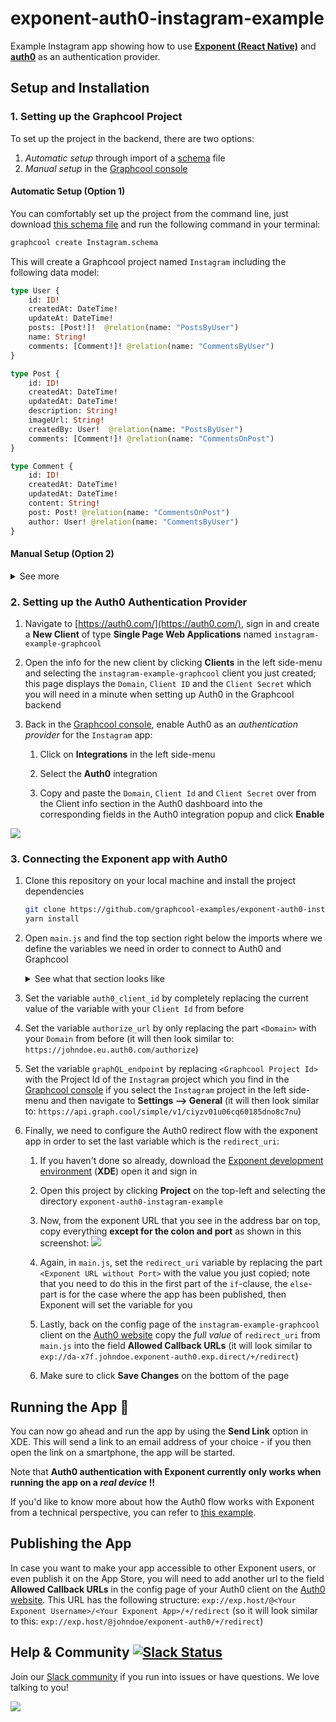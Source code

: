 # exponent-auth0-instagram-example

Example Instagram app showing how to use [**Exponent (React Native)**](https://docs.getexponent.com/versions/v14.0.0/index.html) and [**auth0**](https://auth0.com/) as an authentication provider.


## Setup and Installation

### 1. Setting up the Graphcool Project

To set up the project in the backend, there are two options:

1. _Automatic setup_ through import of a [schema](https://www.graph.cool/docs/reference/platform/data-schema-ahwoh2fohj) file
2. _Manual setup_ in the [Graphcool console](https://console.graph.cool)

####  Automatic Setup (Option 1)

You can comfortably set up the project from the command line, just download [this schema file](https://raw.githubusercontent.com/graphcool-examples/exponent-auth0-instagram-example/master/Instagram.schema) and run the following command in your terminal:

```sh
graphcool create Instagram.schema
```

This will create a Graphcool project named `Instagram` including the following data model:

```graphql
type User {
	id: ID!
	createdAt: DateTime!
	updateAt: DateTime!
	posts: [Post!]!  @relation(name: "PostsByUser")
	name: String!
	comments: [Comment!]! @relation(name: "CommentsByUser")
}

type Post {
	id: ID!
	createdAt: DateTime!
	updatedAt: DateTime!
	description: String!
	imageUrl: String!
	createdBy: User!  @relation(name: "PostsByUser")
	comments: [Comment!]! @relation(name: "CommentsOnPost")
}

type Comment {
	id: ID!
	createdAt: DateTime!
	updatedAt: DateTime!
	content: String!
	post: Post! @relation(name: "CommentsOnPost")
	author: User! @relation(name: "CommentsByUser")
}
```


#### Manual Setup (Option 2)
		
<details>
 <summary>See more</summary>
 
Alternatively, you can create the project and the data model by hand. Follow these steps in order to do so:

#### Creating the Graphcool Project

In the [Graphcool console](https://console.graph.cool), create a new project and call it `Instagram`

#### Creating the Data Model

1. Create the following _models_ in the [Graphcool console](https://console.graph.cool):
	1. A _model_ called `Post` with _fields_ `description` and `imageUrl`, both of type `String`
	2. A _model_ called `Comment` with _field_ `content` of type `String`

2. Create the following _relations_:
	1. A _relation_ called `PostsByUser` that looks as follows:
		![](http://i.imgur.com/V0ssAAX.png)

	2. A _relation_ called `CommentsOnPost` that looks as follows:
	    ![](http://i.imgur.com/OTKM5u9.png)
	    
	3. A _relation_ called `CommentsByUser` that looks as follows:
	    ![](http://imgur.com/csixC3B.png)

</details>

	    
	    
### 2. Setting up the Auth0 Authentication Provider

1. Navigate to [https://auth0.com/](https://auth0.com/), sign in and create a **New Client** of type **Single Page Web Applications** named `instagram-example-graphcool`

2. Open the info for the new client by clicking **Clients** in the left side-menu and selecting the `instagram-example-graphcool` client you just created; this page displays the `Domain`, `Client ID` and the `Client Secret` which you will need in a minute when setting up Auth0 in the Graphcool backend

3. Back in the [Graphcool console](https://console.graph.cool), enable Auth0 as an _authentication provider_ for the `Instagram` app:
	1. Click on **Integrations** in the left side-menu

	2. Select the **Auth0** integration

	3. Copy and paste the `Domain`, `Client Id` and `Client Secret` over from the Client info section in the Auth0 dashboard into the corresponding fields in the Auth0 integration popup and click **Enable**

![](http://imgur.com/jUD7sHQ.png)


### 3. Connecting the Exponent app with Auth0

1. Clone this repository on your local machine and install the project dependencies 
 
	```sh
	git clone https://github.com/graphcool-examples/exponent-auth0-instagram-example.git
	yarn install
	```

2. Open `main.js` and find the top section right below the imports where we define the variables we need in order to connect to Auth0 and Graphcool
		
	<details>
	 <summary>See what that section looks like</summary>
			
		// replace `<Client Id>` with your personal Auth0 Client Id
		export const auth0_client_id = '<Client Id>'
		
		// replace `<Domain>` with your Auth0 Domain
		export const authorize_url = 'https://<Domain>/authorize'
		
		// replace `<Graphcool Project Id>` with the Project Id of the Instagram project that you find
		// in the Graphcool console in Settings --> General
		export const graphQL_endpoint = 'https://api.graph.cool/simple/v1/<Graphcool Project Id>'
		
		export let redirect_uri
		if (Exponent.Constants.manifest.xde) {
		  // replace `<Exponent URL without Port>` with the app's URL when you open it in exponent
		  // without the colon and the port
		  redirect_uri = '<Exponent URL without Port>/+/redirect'
		} else {
		  // this URL will be used when you publish your app
		  redirect_uri = `${Exponent.Constants.linkingUri}/redirect`
		}
	</details>

3. Set the variable `auth0_client_id` by completely replacing the current value of the variable with your `Client Id` from before 

4. Set the variable `authorize_url` by only replacing the part `<Domain>` with your `Domain` from before (it will then look similar to: `https://johndoe.eu.auth0.com/authorize`)

5. Set the variable `graphQL_endpoint` by replacing `<Graphcool Project Id>` with the Project Id of the `Instagram` project which you find in the [Graphcool console](https://console.graph.cool) if you select the `Instagram` project in the left side-menu and then navigate to **Settings --> General** (it will then look similar to: `https://api.graph.cool/simple/v1/ciyzv01u06cq60185dno8c7nu`)

6. Finally, we need to configure the Auth0 redirect flow with the exponent app in order to set the last variable which is the `redirect_uri`:

   1. If you haven't done so already, download the [Exponent development environment](https://docs.getexponent.com/versions/v14.0.0/introduction/installation.html) (**XDE**) open it and sign in
  
   2. Open this project by clicking **Project** on the top-left and selecting the directory `exponent-auth0-instagram-example`

   3. Now, from the exponent URL that you see in the address bar on top, copy everything **except for the colon and port** as shown in this screenshot:
  	 ![](http://i.imgur.com/8f0qPdg.png)
  	
  	4. Again, in `main.js`, set the `redirect_uri` variable by replacing the part `<Exponent URL without Port>` with the value you just copied; note that you need to do this in the first part of the `if`-clause, the `else`-part is for the case where the app has been published, then Exponent will set the variable for you 
  
  	5. Lastly, back on the config page of the `instagram-example-graphcool` client on the [Auth0 website](https://manage.auth0.com/#/clients) copy the _full value_ of `redirect_uri` from `main.js` into the field **Allowed Callback URLs** (it will look similar to `exp://da-x7f.johndoe.exponent-auth0.exp.direct/+/redirect`)
  
  	6. Make sure to click **Save Changes** on the bottom of the page


## Running the App 🚀

You can now go ahead and run the app by using the **Send Link** option in XDE. This will send a link to an email address of your choice - if you then open the link on a smartphone, the app will be started. 

Note that **Auth0 authentication with Exponent currently only works when running the app on a _real device_ !!** 

If you'd like to know more about how the Auth0 flow works with Exponent from a technical perspective, you can refer to [this example](https://github.com/AppAndFlow/exponent-auth0-example).


## Publishing the App

In case you want to make your app accessible to other Exponent users, or even publish it on the App Store, you will need to add another url to the field **Allowed Callback URLs** in the config page of your Auth0 client on the [Auth0 website](https://manage.auth0.com/#/clients). This URL has the following structure: `exp://exp.host/@<Your Exponent Username>/<Your Exponent App>/+/redirect` (so it will look similar to this: `exp://exp.host/@johndoe/exponent-auth0/+/redirect`)


## Help & Community [![Slack Status](https://slack.graph.cool/badge.svg)](https://slack.graph.cool)

Join our [Slack community](http://slack.graph.cool/) if you run into issues or have questions. We love talking to you!

![](http://i.imgur.com/5RHR6Ku.png)








